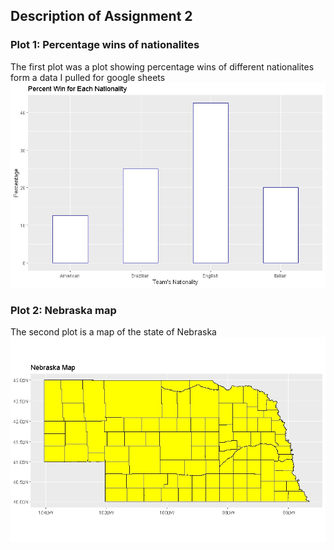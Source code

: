 ## Description of Assignment 2 


### Plot 1: Percentage wins of nationalites
The first plot was a plot showing percentage wins of different nationalites form a data I pulled for google sheets
![alt text](Assignment2Chart1.jpeg "A chart showing percentage wins for different nationalites")










### Plot 2: Nebraska map
The second plot is a map of the state of Nebraska
![alt text](Nebraskaplot.jpeg "A map of Nebraska showing the boundaries of counties")
